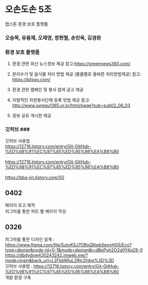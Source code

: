 #  오손도손 5조 
캡스톤 환경 보호 플랫폼
### 오승목, 유용재, 오재영, 정현철, 손민욱, 김경완

### 환경 보호 플랫폼 ###
1. 환경 관련 최신 뉴스정보 제공
참고:https://greennews360.com/

2. 분리수거 및 음식물 처리 방법 제공
  (물품별로 올바른 처리방법제공)
참고: https://blisgo.com/

3. 환경 관련 캠페인 및 봉사 참여 공고 제공

4. 자발적인 자원봉사단체 등록 방법 제공
참고: http://www.junggu1365.or.kr/html/page?sub=sub02_06_03

5. 정보 공유 게시판 제공

### 깃허브 ### <br>
깃허브 사용법 <br> 
https://12716.tistory.com/entry/Git-GitHub-%ED%98%91%EC%97%85%ED%95%98%EA%B8%B0 <br>  
https://12716.tistory.com/entry/Git-GitHub-%ED%98%91%EC%97%85%ED%95%98%EA%B8%B0 <br>  
https://bba-jin.tistory.com/50<br> 

## 0402
페이지 로고 제작 <br>
피그마를 통한 파트 별 페이지 작성

## 0326
피그마를 통한 디자인 설계 : https://www.figma.com/file/5utvKSJ7OBsQNwb5enyHG5/Eco?type=design&node-id=0-1&mode=design&t=dBePuh2O2g0Y4qZ6-0 <br>
https://dbdydow430243242.imweb.me/?mode=login&back_url=L2FkbWluL2Rlc2lnbg%3D%3D <br>
깃허브 사용법 : https://12716.tistory.com/entry/Git-GitHub-%ED%98%91%EC%97%85%ED%95%98%EA%B8%B0 <br>
개발 환경 구축
